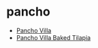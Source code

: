 # pancho

 * [Pancho Villa](index/p/pancho-villa-200401.json)
 * [Pancho Villa Baked Tilapia](index/p/pancho-villa-baked-tilapia.json)
